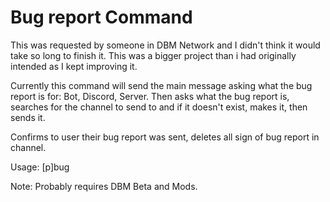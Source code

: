 # Bug report Command
This was requested by someone in DBM Network and I didn't think it would take so long to finish it.
This was a bigger project than i had originally intended as I kept improving it.

Currently this command will send the main message asking what the bug report is for: Bot, Discord, Server.
Then asks what the bug report is, searches for the channel to send to and if it doesn't exist, makes it, then sends it.

Confirms to user their bug report was sent, deletes all sign of bug report in channel.

Usage: [p]bug

Note: Probably requires DBM Beta and Mods.